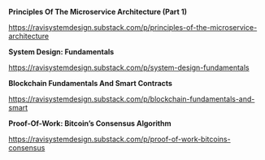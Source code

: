 **Principles Of The Microservice Architecture (Part 1)**

https://ravisystemdesign.substack.com/p/principles-of-the-microservice-architecture

**System Design: Fundamentals**

https://ravisystemdesign.substack.com/p/system-design-fundamentals

**Blockchain Fundamentals And Smart Contracts**

https://ravisystemdesign.substack.com/p/blockchain-fundamentals-and-smart

**Proof-Of-Work: Bitcoin’s Consensus Algorithm**

https://ravisystemdesign.substack.com/p/proof-of-work-bitcoins-consensus

